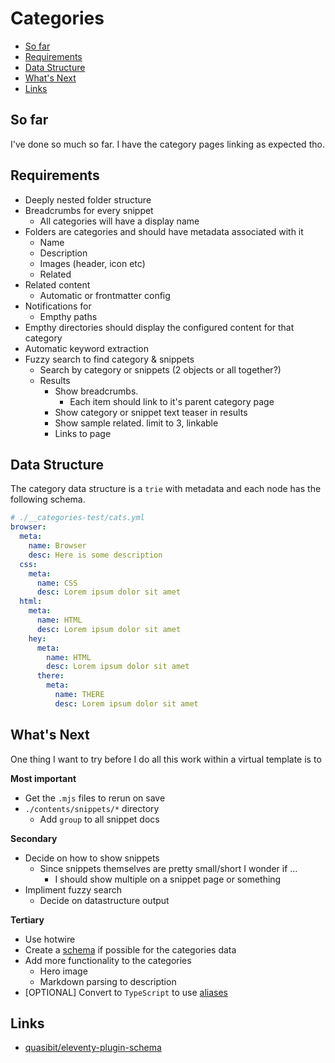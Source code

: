 # Categories
- [So far](#so-far)
- [Requirements](#requirements)
- [Data Structure](#data-structure)
- [What's Next](#whats-next)
- [Links](#links)

## So far
I've done so much so far. I have the category pages linking as expected tho.

## Requirements
- Deeply nested folder structure
- Breadcrumbs for every snippet
  - All categories will have a display name
- Folders are categories and should have metadata associated with it
  - Name
  - Description
  - Images (header, icon etc)
  - Related
- Related content
  - Automatic or frontmatter config
- Notifications for
  - Empthy paths
- Empthy directories should display the configured content for that category
- Automatic keyword extraction
- Fuzzy search to find category & snippets
  - Search by category or snippets (2 objects or all together?)
  - Results
    - Show breadcrumbs.
      - Each item should link to it's parent category page
    - Show category or snippet text teaser in results 
    - Show sample related. limit to 3, linkable
    - Links to page

## Data Structure
The category data structure is a `trie` with metadata and each node has the following schema.

```yaml
# ./__categories-test/cats.yml
browser:
  meta:
    name: Browser
    desc: Here is some description
  css:
    meta:
      name: CSS
      desc: Lorem ipsum dolor sit amet
  html:
    meta:
      name: HTML
      desc: Lorem ipsum dolor sit amet
    hey:
      meta:
        name: HTML
        desc: Lorem ipsum dolor sit amet
      there:
        meta:
          name: THERE
          desc: Lorem ipsum dolor sit amet
```

## What's Next
One thing I want to try before I do all this work within a virtual template is to

**Most important**
- Get the `.mjs` files to rerun on save
- `./contents/snippets/*` directory
  - Add `group` to all snippet docs

**Secondary**
- Decide on how to show snippets
  - Since snippets themselves are pretty small/short I wonder if ...
    - I should show multiple on a snippet page or something
- Impliment fuzzy search
  - Decide on datastructure output

**Tertiary**
- Use hotwire
- Create a [schema](https://www.11ty.dev/docs/data-validate/) if possible for the categories data
- Add more functionality to the categories
  - Hero image
  - Markdown parsing to description
- [OPTIONAL] Convert to `TypeScript` to use [aliases](https://blog.logrocket.com/using-path-aliases-cleaner-react-typescript-imports/)

## Links
- [quasibit/eleventy-plugin-schema](https://github.com/quasibit/eleventy-plugin-schema?tab=readme-ov-file)
